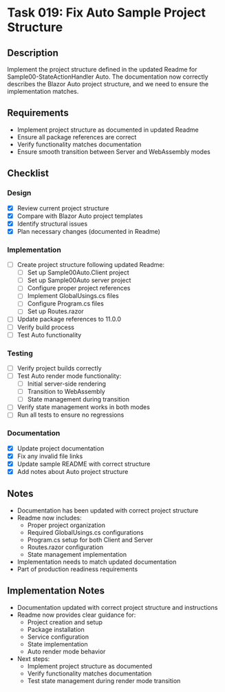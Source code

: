 # Task 019: Fix Auto Sample Project Structure

## Description

Implement the project structure defined in the updated Readme for Sample00-StateActionHandler Auto. The documentation now correctly describes the Blazor Auto project structure, and we need to ensure the implementation matches.

## Requirements

- Implement project structure as documented in updated Readme
- Ensure all package references are correct
- Verify functionality matches documentation
- Ensure smooth transition between Server and WebAssembly modes

## Checklist

### Design
- [x] Review current project structure
- [x] Compare with Blazor Auto project templates
- [x] Identify structural issues
- [x] Plan necessary changes (documented in Readme)

### Implementation
- [ ] Create project structure following updated Readme:
  - [ ] Set up Sample00Auto.Client project
  - [ ] Set up Sample00Auto server project
  - [ ] Configure proper project references
  - [ ] Implement GlobalUsings.cs files
  - [ ] Configure Program.cs files
  - [ ] Set up Routes.razor
- [ ] Update package references to 11.0.0
- [ ] Verify build process
- [ ] Test Auto functionality

### Testing
- [ ] Verify project builds correctly
- [ ] Test Auto render mode functionality:
  - [ ] Initial server-side rendering
  - [ ] Transition to WebAssembly
  - [ ] State management during transition
- [ ] Verify state management works in both modes
- [ ] Run all tests to ensure no regressions

### Documentation
- [x] Update project documentation
- [x] Fix any invalid file links
- [x] Update sample README with correct structure
- [x] Add notes about Auto project structure

## Notes

- Documentation has been updated with correct project structure
- Readme now includes:
  - Proper project organization
  - Required GlobalUsings.cs configurations
  - Program.cs setup for both Client and Server
  - Routes.razor configuration
  - State management implementation
- Implementation needs to match updated documentation
- Part of production readiness requirements

## Implementation Notes

- Documentation updated with correct project structure and instructions
- Readme now provides clear guidance for:
  - Project creation and setup
  - Package installation
  - Service configuration
  - State implementation
  - Auto render mode behavior
- Next steps:
  - Implement project structure as documented
  - Verify functionality matches documentation
  - Test state management during render mode transition
